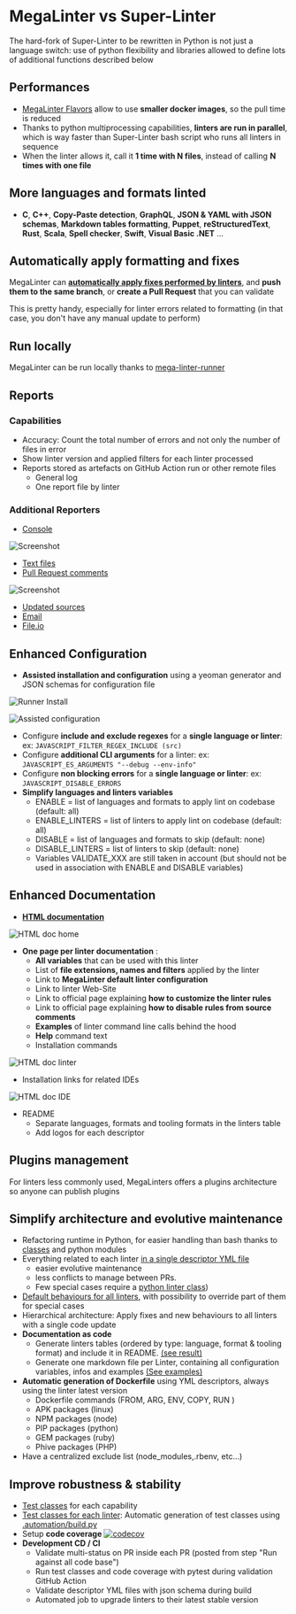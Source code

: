 <!-- markdownlint-disable MD013 -->
<!-- Generated by .automation/build.py, please do not update manually -->
<!-- mega-linter-vs-super-linter-section-start -->

# MegaLinter vs Super-Linter

The hard-fork of Super-Linter to be rewritten in Python is not just a language switch: use of python flexibility and libraries allowed to define lots of additional functions described below

## Performances

- [MegaLinter Flavors](flavors.md) allow to use **smaller docker images**, so the pull time is reduced
- Thanks to python multiprocessing capabilities, **linters are run in parallel**, which is way faster than Super-Linter bash script who runs all linters in sequence
- When the linter allows it, call it **1 time with N files**, instead of calling **N times with one file**

## More languages and formats linted

- **C**, **C++**, **Copy-Paste detection**, **GraphQL**, **JSON & YAML with JSON schemas**, **Markdown tables formatting**, **Puppet**, **reStructuredText**, **Rust**, **Scala**, **Spell checker**, **Swift**, **Visual Basic .NET** ...

## Automatically apply formatting and fixes

MegaLinter can [**automatically apply fixes performed by linters**](configuration.md#apply-fixes), and **push them to the same branch**, or **create a Pull Request** that you can validate

This is pretty handy, especially for linter errors related to formatting (in that case, you don't have any manual update to perform)

## Run locally

MegaLinter can be run locally thanks to [mega-linter-runner](https://megalinter.github.io/mega-linter-runner/)

## Reports

### Capabilities

- Accuracy: Count the total number of errors and not only the number of files in error
- Show linter version and applied filters for each linter processed
- Reports stored as artefacts on GitHub Action run or other remote files
  - General log
  - One report file by linter

### Additional Reporters

- [Console](reporters/ConsoleReporter.md)

![Screenshot](https://github.com/megalinter/megalinter/blob/main/docs/assets/images/ConsoleReporter.jpg?raw=true>)

- [Text files](reporters/TextReporter.md)
- [Pull Request comments](reporters/GitHubCommentReporter.md)

![Screenshot](https://github.com/megalinter/megalinter/blob/main/docs/assets/images/GitHubCommentReporter.jpg?raw=true>)

- [Updated sources](reporters/UpdatedSourcesReporter.md)
- [Email](reporters/EmailReporter.md)
- [File.io](reporters/FileIoReporter.md)

## Enhanced Configuration

- **Assisted installation and configuration** using a yeoman generator and JSON schemas for configuration file

![Runner Install](https://github.com/megalinter/megalinter/blob/main/docs/assets/images/mega-linter-runner-generator.jpg?raw=true)

![Assisted configuration](https://github.com/megalinter/megalinter/raw/main/docs/assets/images/assisted-configuration.jpg)

- Configure **include and exclude regexes** for a **single language or linter**: ex: `JAVASCRIPT_FILTER_REGEX_INCLUDE (src)`
- Configure **additional CLI arguments** for a linter: ex: `JAVASCRIPT_ES_ARGUMENTS "--debug --env-info"`
- Configure **non blocking errors** for a **single language or linter**: ex: `JAVASCRIPT_DISABLE_ERRORS`
- **Simplify languages and linters variables**
  - ENABLE = list of languages and formats to apply lint on codebase (default: all)
  - ENABLE_LINTERS = list of linters to apply lint on codebase (default: all)
  - DISABLE = list of languages and formats to skip (default: none)
  - DISABLE_LINTERS = list of linters to skip (default: none)
  - Variables VALIDATE_XXX are still taken in account (but should not be used in association with ENABLE and DISABLE variables)

## Enhanced Documentation

- [**HTML documentation**](https://megalinter.github.io/)

![HTML doc home](https://github.com/megalinter/megalinter/raw/main/docs/assets/images/html_doc_home.jpg)

- **One page per linter documentation** :
  - **All variables** that can be used with this linter
  - List of **file extensions, names and filters** applied by the linter
  - Link to **MegaLinter default linter configuration**
  - Link to linter Web-Site
  - Link to official page explaining **how to customize the linter rules**
  - Link to official page explaining **how to disable rules from source comments**
  - **Examples** of linter command line calls behind the hood
  - **Help** command text
  - Installation commands

![HTML doc linter](https://github.com/megalinter/megalinter/raw/main/docs/assets/images/html_doc_linter.jpg)

- Installation links for related IDEs

![HTML doc IDE](https://github.com/megalinter/megalinter/raw/main/docs/assets/images/html_doc_ide.jpg)

- README
  - Separate languages, formats and tooling formats in the linters table
  - Add logos for each descriptor

## Plugins management

For linters less commonly used, MegaLinters offers a plugins architecture so anyone can publish plugins

## Simplify architecture and evolutive maintenance

- Refactoring runtime in Python, for easier handling than bash thanks to [classes](https://github.com/megalinter/megalinter/tree/main/megalinter) and python modules
- Everything related to each linter [in a single descriptor YML file](https://github.com/megalinter/megalinter/tree/main/megalinter/descriptors)
  - easier evolutive maintenance
  - less conflicts to manage between PRs.
  - Few special cases require a [python linter class](https://github.com/megalinter/megalinter/tree/main/megalinter/descriptors))
- [Default behaviours for all linters](https://github.com/megalinter/megalinter/blob/main/megalinter/Linter.py), with possibility to override part of them for special cases
- Hierarchical architecture: Apply fixes and new behaviours to all linters with a single code update
- **Documentation as code**
  - Generate linters tables (ordered by type: language, format & tooling format) and include it in README. [(see result)](https://megalinter.github.io/supported-linters/)
  - Generate one markdown file per Linter, containing all configuration variables, infos and examples [(See examples)](https://megalinter.github.io/descriptors/javascript_eslint/)
- **Automatic generation of Dockerfile** using YML descriptors, always using the linter latest version
  - Dockerfile commands (FROM, ARG, ENV, COPY, RUN )
  - APK packages (linux)
  - NPM packages (node)
  - PIP packages (python)
  - GEM packages (ruby)
  - Phive packages (PHP)
- Have a centralized exclude list (node_modules,.rbenv, etc...)

## Improve robustness & stability

- [Test classes](https://github.com/megalinter/megalinter/blob/main/megalinter/tests/test_megalinter) for each capability
- [Test classes for each linter](https://github.com/megalinter/megalinter/tree/main/megalinter/tests/test_megalinter/linters): Automatic generation of test classes using [.automation/build.py](https://github.com/megalinter/megalinter/blob/main/.automation/build.py)
- Setup **code coverage** [![codecov](https://codecov.io/gh/megalinter/megalinter/branch/main/graph/badge.svg)](https://codecov.io/gh/megalinter/megalinter)
- **Development CD / CI**
  - Validate multi-status on PR inside each PR (posted from step "Run against all code base")
  - Run test classes and code coverage with pytest during validation GitHub Action
  - Validate descriptor YML files with json schema during build
  - Automated job to upgrade linters to their latest stable version

<!-- mega-linter-vs-super-linter-section-end -->
